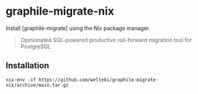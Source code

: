 # graphile-migrate-nix

Install [graphile-migrate] using the Nix package manager.

> Opinionated SQL-powered productive roll-forward migration tool for PostgreSQL

## Installation

```
nix-env -if https://github.com/welteki/graphile-migrate-nix/archive/main.tar.gz
```
